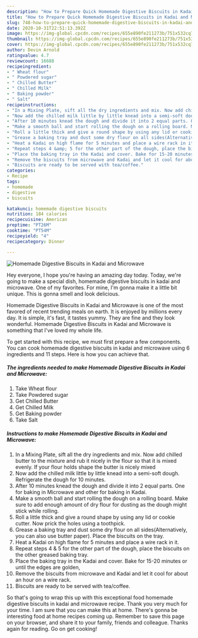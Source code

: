 ```yaml
---
description: "How to Prepare Quick Homemade Digestive Biscuits in Kadai and Microwave"
title: "How to Prepare Quick Homemade Digestive Biscuits in Kadai and Microwave"
slug: 748-how-to-prepare-quick-homemade-digestive-biscuits-in-kadai-and-microwave
date: 2020-10-31T22:51:13.392Z
image: https://img-global.cpcdn.com/recipes/655e890fe211273b/751x532cq70/homemade-digestive-biscuits-in-kadai-and-microwave-recipe-main-photo.jpg
thumbnail: https://img-global.cpcdn.com/recipes/655e890fe211273b/751x532cq70/homemade-digestive-biscuits-in-kadai-and-microwave-recipe-main-photo.jpg
cover: https://img-global.cpcdn.com/recipes/655e890fe211273b/751x532cq70/homemade-digestive-biscuits-in-kadai-and-microwave-recipe-main-photo.jpg
author: Devin Arnold
ratingvalue: 4.7
reviewcount: 16688
recipeingredient:
- " Wheat flour"
- " Powdered sugar"
- " Chilled Butter"
- " Chilled Milk"
- " Baking powder"
- " Salt"
recipeinstructions:
- "In a Mixing Plate, sift all the dry ingredients and mix. Now add chilled butter to the mixture and rub it nicely in the flour so that it is mixed evenly. If your flour holds shape the butter is nicely mixed"
- "Now add the chilled milk little by little knead into a semi-soft dough. Refrigerate the dough for 10 minutes."
- "After 10 minutes knead the dough and divide it into 2 equal parts. One for baking in Microwave and other for baking in Kadai."
- "Make a smooth ball and start rolling the dough on a rolling board. Make sure to add enough amount of dry flour for dusting as the dough might stick while rolling."
- "Roll a little thick and give a round shape by using any lid or cookie cutter. Now prick the holes using a toothpick."
- "Grease a baking tray and dust some dry flour on all sides(Alternatively, you can also use butter paper). Place the biscuits on the tray."
- "Heat a Kadai on high flame for 5 minutes and place a wire rack in it."
- "Repeat steps 4 &amp; 5 for the other part of the dough, place the biscuits on the other greased baking tray."
- "Place the baking tray in the Kadai and cover. Bake for 15-20 minutes or until the edges are golden,"
- "Remove the biscuits from microwave and Kadai and let it cool for about an hour on a wire rack."
- "Biscuits are ready to be served with tea/coffee."
categories:
- Recipe
tags:
- homemade
- digestive
- biscuits

katakunci: homemade digestive biscuits 
nutrition: 184 calories
recipecuisine: American
preptime: "PT26M"
cooktime: "PT54M"
recipeyield: "4"
recipecategory: Dinner

---
```



![Homemade Digestive Biscuits in Kadai and Microwave](https://img-global.cpcdn.com/recipes/655e890fe211273b/751x532cq70/homemade-digestive-biscuits-in-kadai-and-microwave-recipe-main-photo.jpg)

Hey everyone, I hope you're having an amazing day today. Today, we're going to make a special dish, homemade digestive biscuits in kadai and microwave. One of my favorites. For mine, I'm gonna make it a little bit unique. This is gonna smell and look delicious.



Homemade Digestive Biscuits in Kadai and Microwave is one of the most favored of recent trending meals on earth. It is enjoyed by millions every day. It is simple, it's fast, it tastes yummy. They are fine and they look wonderful. Homemade Digestive Biscuits in Kadai and Microwave is something that I've loved my whole life.


To get started with this recipe, we must first prepare a few components. You can cook homemade digestive biscuits in kadai and microwave using 6 ingredients and 11 steps. Here is how you can achieve that.

<!--inarticleads1-->

##### The ingredients needed to make Homemade Digestive Biscuits in Kadai and Microwave:

1. Take  Wheat flour
1. Take  Powdered sugar
1. Get  Chilled Butter
1. Get  Chilled Milk
1. Get  Baking powder
1. Take  Salt




<!--inarticleads2-->

##### Instructions to make Homemade Digestive Biscuits in Kadai and Microwave:

1. In a Mixing Plate, sift all the dry ingredients and mix. Now add chilled butter to the mixture and rub it nicely in the flour so that it is mixed evenly. If your flour holds shape the butter is nicely mixed
1. Now add the chilled milk little by little knead into a semi-soft dough. Refrigerate the dough for 10 minutes.
1. After 10 minutes knead the dough and divide it into 2 equal parts. One for baking in Microwave and other for baking in Kadai.
1. Make a smooth ball and start rolling the dough on a rolling board. Make sure to add enough amount of dry flour for dusting as the dough might stick while rolling.
1. Roll a little thick and give a round shape by using any lid or cookie cutter. Now prick the holes using a toothpick.
1. Grease a baking tray and dust some dry flour on all sides(Alternatively, you can also use butter paper). Place the biscuits on the tray.
1. Heat a Kadai on high flame for 5 minutes and place a wire rack in it.
1. Repeat steps 4 &amp; 5 for the other part of the dough, place the biscuits on the other greased baking tray.
1. Place the baking tray in the Kadai and cover. Bake for 15-20 minutes or until the edges are golden,
1. Remove the biscuits from microwave and Kadai and let it cool for about an hour on a wire rack.
1. Biscuits are ready to be served with tea/coffee.




So that's going to wrap this up with this exceptional food homemade digestive biscuits in kadai and microwave recipe. Thank you very much for your time. I am sure that you can make this at home. There's gonna be interesting food at home recipes coming up. Remember to save this page on your browser, and share it to your family, friends and colleague. Thanks again for reading. Go on get cooking!
